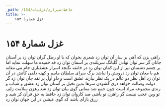 ```yaml
---
_path: /حافظ-شیرازی/غزلیات/154
title: >-
    غزل شمارهٔ ۱۵۴
---
```

# غزل شمارهٔ ۱۵۴

راهی بزن که آهی بر ساز آن توان زد
شعری بخوان که با او رطل گران توان زد
بر آستان جانان گر سر توان نهادن
گلبانگ سربلندی بر آسمان توان زد
قد خمیده ما سهلت نماید اما
بر چشم دشمنان تیر از این کمان توان زد
در خانقه نگنجد اسرار عشقبازی
جام می مغانه هم با مغان توان زد
درویش را نباشد برگ سرای سلطان
ماییم و کهنه دلقی کآتش در آن توان زد
اهل نظر دو عالم در یک نظر ببازند
عشق است و داو اول بر نقد جان توان زد
گر دولت وصالت خواهد دری گشودن
سرها بدین تخیل بر آستان توان زد
عشق و شباب و رندی مجموعه مراد است
چون جمع شد معانی گوی بیان توان زد
شد رهزن سلامت زلف تو وین عجب نیست
گر راهزن تو باشی صد کاروان توان زد
حافظ به حق قرآن کز شید و زرق بازآی
باشد که گوی عیشی در این جهان توان زد
